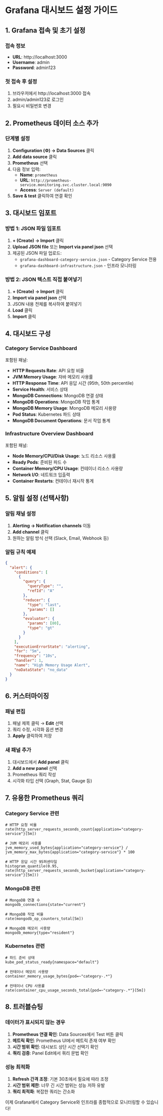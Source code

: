 # Grafana 대시보드 설정 가이드

## 1. Grafana 접속 및 초기 설정

### 접속 정보
- **URL**: http://localhost:3000
- **Username**: admin
- **Password**: admin123

### 첫 접속 후 설정
1. 브라우저에서 http://localhost:3000 접속
2. admin/admin123로 로그인
3. 필요시 비밀번호 변경

## 2. Prometheus 데이터 소스 추가

### 단계별 설정
1. **Configuration (⚙️) → Data Sources** 클릭
2. **Add data source** 클릭
3. **Prometheus** 선택
4. 다음 정보 입력:
   - **Name**: `prometheus`
   - **URL**: `http://prometheus-service.monitoring.svc.cluster.local:9090`
   - **Access**: `Server (default)`
5. **Save & test** 클릭하여 연결 확인

## 3. 대시보드 임포트

### 방법 1: JSON 파일 임포트
1. **+ (Create) → Import** 클릭
2. **Upload JSON file** 또는 **Import via panel json** 선택
3. 제공된 JSON 파일 업로드:
   - `grafana-dashboard-category-service.json` - Category Service 전용
   - `grafana-dashboard-infrastructure.json` - 인프라 모니터링

### 방법 2: JSON 텍스트 직접 붙여넣기
1. **+ (Create) → Import** 클릭
2. **Import via panel json** 선택
3. JSON 내용 전체를 복사하여 붙여넣기
4. **Load** 클릭
5. **Import** 클릭

## 4. 대시보드 구성

### Category Service Dashboard
포함된 패널:
- **HTTP Requests Rate**: API 요청 비율
- **JVM Memory Usage**: 자바 메모리 사용률
- **HTTP Response Time**: API 응답 시간 (95th, 50th percentile)
- **Service Health**: 서비스 상태
- **MongoDB Connections**: MongoDB 연결 상태
- **MongoDB Operations**: MongoDB 작업 통계
- **MongoDB Memory Usage**: MongoDB 메모리 사용량
- **Pod Status**: Kubernetes 파드 상태
- **MongoDB Document Operations**: 문서 작업 통계

### Infrastructure Overview Dashboard
포함된 패널:
- **Node Memory/CPU/Disk Usage**: 노드 리소스 사용률
- **Ready Pods**: 준비된 파드 수
- **Container Memory/CPU Usage**: 컨테이너 리소스 사용량
- **Network I/O**: 네트워크 입출력
- **Container Restarts**: 컨테이너 재시작 통계

## 5. 알림 설정 (선택사항)

### 알림 채널 설정
1. **Alerting → Notification channels** 이동
2. **Add channel** 클릭
3. 원하는 알림 방식 선택 (Slack, Email, Webhook 등)

### 알림 규칙 예제
```json
{
  "alert": {
    "conditions": [
      {
        "query": {
          "queryType": "",
          "refId": "A"
        },
        "reducer": {
          "type": "last",
          "params": []
        },
        "evaluator": {
          "params": [80],
          "type": "gt"
        }
      }
    ],
    "executionErrorState": "alerting",
    "for": "5m",
    "frequency": "10s",
    "handler": 1,
    "name": "High Memory Usage Alert",
    "noDataState": "no_data"
  }
}
```

## 6. 커스터마이징

### 패널 편집
1. 패널 제목 클릭 → **Edit** 선택
2. 쿼리 수정, 시각화 옵션 변경
3. **Apply** 클릭하여 저장

### 새 패널 추가
1. 대시보드에서 **Add panel** 클릭
2. **Add a new panel** 선택
3. Prometheus 쿼리 작성
4. 시각화 타입 선택 (Graph, Stat, Gauge 등)

## 7. 유용한 Prometheus 쿼리

### Category Service 관련
```promql
# HTTP 요청 비율
rate(http_server_requests_seconds_count{application="category-service"}[5m])

# JVM 메모리 사용률
jvm_memory_used_bytes{application="category-service"} / jvm_memory_max_bytes{application="category-service"} * 100

# HTTP 응답 시간 95퍼센타일
histogram_quantile(0.95, rate(http_server_requests_seconds_bucket{application="category-service"}[5m]))
```

### MongoDB 관련
```promql
# MongoDB 연결 수
mongodb_connections{state="current"}

# MongoDB 작업 비율
rate(mongodb_op_counters_total[5m])

# MongoDB 메모리 사용량
mongodb_memory{type="resident"}
```

### Kubernetes 관련
```promql
# 파드 준비 상태
kube_pod_status_ready{namespace="default"}

# 컨테이너 메모리 사용량
container_memory_usage_bytes{pod=~"category-.*"}

# 컨테이너 CPU 사용률
rate(container_cpu_usage_seconds_total{pod=~"category-.*"}[5m])
```

## 8. 트러블슈팅

### 데이터가 표시되지 않는 경우
1. **Prometheus 연결 확인**: Data Sources에서 Test 버튼 클릭
2. **메트릭 확인**: Prometheus UI에서 메트릭 존재 여부 확인
3. **시간 범위 확인**: 대시보드 상단 시간 선택기 확인
4. **쿼리 검증**: Panel Edit에서 쿼리 문법 확인

### 성능 최적화
1. **Refresh 간격 조정**: 기본 30초에서 필요에 따라 조정
2. **시간 범위 제한**: 너무 긴 시간 범위는 성능 저하 유발
3. **쿼리 최적화**: 복잡한 쿼리는 간소화

이제 Grafana에서 Category Service와 인프라를 종합적으로 모니터링할 수 있습니다!